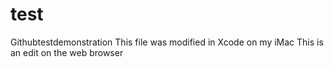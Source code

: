 # test
Githubtestdemonstration
This file was modified in Xcode on my iMac
This is an edit on the web browser
